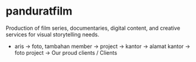 # panduratfilm

Production of film series, documentaries, digital content, and creative services for visual storytelling needs.

- aris
  -> foto, tambahan member
  -> project
  -> kantor
  -> alamat kantor
  -> foto project
  -> Our proud clients / Clients
